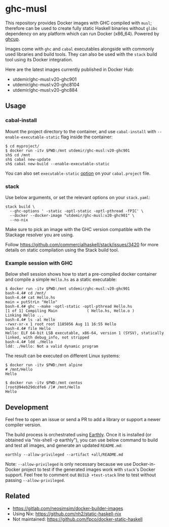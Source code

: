 <!--

WARNING: This file is auto-generated from ./update-readme.sh, modify
that instead.

-->

# ghc-musl

This repository provides Docker images with GHC compiled with `musl`;
therefore can be used to create fully static Haskell binaries without
`glibc` dependency on any platform which can run Docker (x86_64). Powered
by [ghcup](https://www.haskell.org/ghcup/).

Images come with `ghc` and `cabal` executables alongside with commonly
used libraries and build tools. They can also be used with the `stack`
build tool using its Docker integration.

Here are the latest images currently published in Docker Hub:

* utdemir/ghc-musl:v20-ghc901
* utdemir/ghc-musl:v20-ghc8104
* utdemir/ghc-musl:v20-ghc884

## Usage

### cabal-install

Mount the project directory to the container, and use `cabal-install`
with `--enable-executable-static` flag inside the container:

```
$ cd myproject/
$ docker run -itv $PWD:/mnt utdemir/ghc-musl:v20-ghc901
sh$ cd /mnt
sh$ cabal new-update
sh$ cabal new-build --enable-executable-static
```

You can also set `executable-static` [option](https://cabal.readthedocs.io/en/latest/cabal-project.html#cfg-field-executable-static) on your `cabal.project` file.

### stack

Use below arguments, or set the relevant options on your `stack.yaml`:

```
stack build \
  --ghc-options ' -static -optl-static -optl-pthread -fPIC' \
  --docker --docker-image "utdemir/ghc-musl:v20-ghc901" \
  --no-nix
```

Make sure to pick an image with the GHC version compatible with the
Stackage resolver you are using.

Follow https://github.com/commercialhaskell/stack/issues/3420 for
more details on static compilation using the Stack build tool.

### Example session with GHC

Below shell session shows how to start a pre-compiled docker container
and compile a simple `Hello.hs` as a static executable:

```
$ docker run -itv $PWD:/mnt utdemir/ghc-musl:v20-ghc901
bash-4.4# cd /mnt/
bash-4.4# cat Hello.hs
main = putStrLn "Hello"
bash-4.4# ghc --make -optl-static -optl-pthread Hello.hs
[1 of 1] Compiling Main             ( Hello.hs, Hello.o )
Linking Hello ...
bash-4.4# ls -al Hello
-rwxr-xr-x 1 root root 1185056 Aug 11 16:55 Hello
bash-4.4# file Hello
Hello: ELF 64-bit LSB executable, x86-64, version 1 (SYSV), statically linked, with debug_info, not stripped
bash-4.4# ldd ./Hello
ldd: ./Hello: Not a valid dynamic program
```

The result can be executed on different Linux systems:

```
$ docker run -itv $PWD:/mnt alpine
# /mnt/Hello
Hello
```

```
$ docker run -itv $PWD:/mnt centos
[root@94eb29dcdfe6 /]# /mnt/Hello
Hello
```

## Development

Feel free to open an issue or send a PR to add a library or support a
newer compiler version.

The build process is orchestrated using [Earthly][]. Once it is installed
(or obtained via "nix-shell -p earthly"), you can use below command to build
and test all images, and generate an updated `README.md`:

```
earthly --allow-privileged --artifact +all/README.md
```

Note: `--allow-privileged` is only necessary because we use Docker-in-Docker
project to test if the generated images work with `stack`'s Docker support.
Feel free to comment out `BUILD +test-stack` line to test without passing
`--allow-privileged`.

[Earthly]: https://earthly.dev

## Related

* <https://gitlab.com/neosimsim/docker-builder-images>
* Using Nix: <https://github.com/nh2/static-haskell-nix>
* Not maintained: <https://github.com/fpco/docker-static-haskell>
